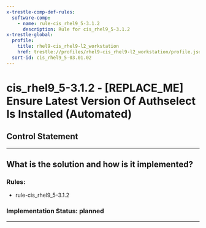 ```yaml
---
x-trestle-comp-def-rules:
  software-comp:
    - name: rule-cis_rhel9_5-3.1.2
      description: Rule for cis_rhel9_5-3.1.2
x-trestle-global:
  profile:
    title: rhel9-cis_rhel9-l2_workstation
    href: trestle://profiles/rhel9-cis_rhel9-l2_workstation/profile.json
  sort-id: cis_rhel9_5-03.01.02
---
```


# cis_rhel9_5-3.1.2 - \[REPLACE_ME\] Ensure Latest Version Of Authselect Is Installed (Automated)

## Control Statement

______________________________________________________________________

## What is the solution and how is it implemented?

<!-- For implementation status enter one of: implemented, partial, planned, alternative, not-applicable -->

<!-- Note that the list of rules under ### Rules: is read-only and changes will not be captured after assembly to JSON -->

<!-- Add control implementation description here for control: cis_rhel9_5-3.1.2 -->

### Rules:

  - rule-cis_rhel9_5-3.1.2

### Implementation Status: planned

______________________________________________________________________
